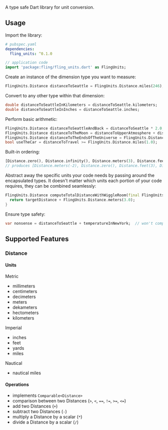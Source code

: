 A type safe Dart library for unit conversion.

## Usage
Import the library:
```yaml
# pubspec.yaml
dependencies:
  fling_units: ^0.1.0
```
```dart
// application code
import 'package:fling/fling_units.dart' as FlingUnits;
```

Create an instance of the dimension type you want to measure:
```dart
FlingUnits.Distance distanceToSeattle = FlingUnits.Distance.miles(246);
```

Convert to any other type within that dimension:
```dart
double distanceToSeattleInKilometers = distanceToSeattle.kilometers;
double distanceToSeattleInInches = distanceToSeattle.inches;
```

Perform basic arithmetic:
```dart
FlingUnits.Distance distanceToSeattleAndBack = distanceToSeattle * 2.0;
FlingUnits.Distance distanceToTheMoon = distanceToUpperAtmosphere + distanceFromAtmosphereToMoon;
FlingUnits.Distance distanceToTheEndsOfTheUniverse = FlingUnits.Distance.infinity();
bool useTheCar = distanceToTravel >= FlingUnits.Distance.miles(1.0);
```

Built-in ordering:
```dart
[Distance.zero(), Distance.infinity(), Distance.meters(3), Distance.feet(3), Distance.meters(-2)].sort();
// produces [Distance.meters(-2), Distance.zero(), Distance.feet(3), Distance.meters(3), Distance.infinity()]
```

Abstract away the specific units your code needs by passing around the encapsulated types. It doesn't matter which units each portion of your code requires, they can be combined seamlessly:
```dart
FlingUnits.Distance computeTotalDistanceWithWiggleRoom(final FlingUnits.Distance targetDistance) {
  return targetDistance + FlingUnits.Distance.meters(3.0);
}
```

Ensure type safety:
```dart
var nonsense = distanceToSeattle + temperatureInNewYork;  // won't compile!
```

## Supported Features
### Distance
#### Units
Metric
- millimeters
- centimeters
- decimeters
- meters
- dekameters
- hectometers
- kilometers

Imperial
- inches
- feet
- yards
- miles
  
Nautical
- nautical miles

#### Operations
- implements `Comparable<Distance>`
- comparison between two Distances (`>`, `<`, `==`, `!=`, `>=`, `<=`)
- add two Distances (`+`)
- subtract two Distances (`-`)
- multiply a Distance by a scalar (`*`)
- divide a Distance by a scalar (`/`)